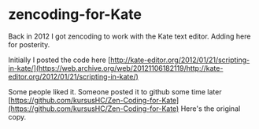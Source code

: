 # zencoding-for-Kate
Back in 2012 I got zencoding to work with the Kate text editor. Adding here for posterity.

Initially I posted the code here [http://kate-editor.org/2012/01/21/scripting-in-kate/](https://web.archive.org/web/20121106182119/http://kate-editor.org/2012/01/21/scripting-in-kate/)

Some people liked it. Someone posted it to github some time later [https://github.com/kursusHC/Zen-Coding-for-Kate](https://github.com/kursusHC/Zen-Coding-for-Kate)
Here's the original copy.
